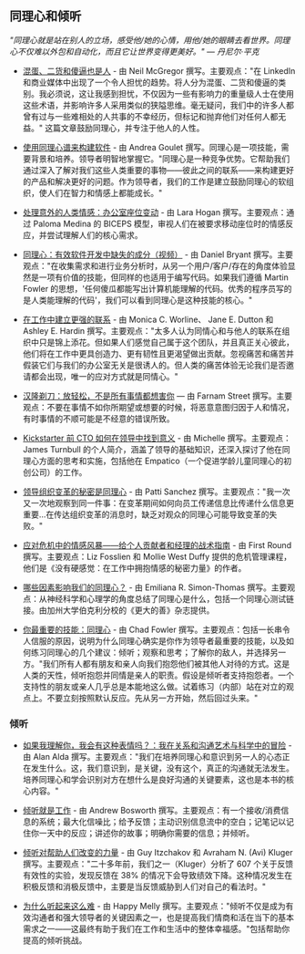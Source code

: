 ## 同理心和倾听
*"同理心就是站在别人的立场，感受他/她的心情，用他/她的眼睛去看世界。同理心不仅难以外包和自动化，而且它让世界变得更美好。" — 丹尼尔·平克*

- [混蛋、二货和傻逼也是人](https://www.linkedin.com/pulse/assholes-jerks-dickheads-people-too-neil-mcgregor) - 由 Neil McGregor 撰写。主要观点："在 LinkedIn 和商业媒体中出现了一个令人担忧的趋势。将人分为混蛋、二货和傻逼的类别。我必须说，这让我感到担忧，不仅因为一些有影响力的重量级人士在使用这些术语，并影响许多人采用类似的狭隘思维。毫无疑问，我们中的许多人都曾有过与一些难相处的人共事的不幸经历，但标记和抛弃他们对任何人都无益。" 这篇文章鼓励同理心，并专注于他人的人性。

- [使用同理心谱来构建软件](http://corgibytes.com/blog/2016/05/27/empathy-spectrum/) - 由 Andrea Goulet 撰写。同理心是一项技能，需要背景和培养。领导者明智地掌握它。"同理心是一种竞争优势。它帮助我们通过深入了解对我们这些人类重要的事物——彼此之间的联系——来构建更好的产品和解决更好的问题。作为领导者，我们的工作是建立鼓励同理心的软组织，使人们在智力和情感上都能成长。"

- [处理意外的人类情感：办公室座位变动](https://larahogan.me/blog/desk-moves/) - 由 Lara Hogan 撰写。主要观点：通过 Paloma Medina 的 BICEPS 模型，审视人们在被要求移动座位时的情感反应，并尝试理解人们的核心需求。

- [同理心：有效软件开发中缺失的成分（视频）](https://www.youtube.com/watch?v=XXM7sJEjB0U) - 由 Daniel Bryant 撰写。主要观点："在收集需求和进行业务分析时，从另一个用户/客户/存在的角度体验显然是一项有价值的技能，但同样的也适用于编写代码。如果我们遵循 Martin Fowler 的思想，'任何傻瓜都能写出计算机能理解的代码。优秀的程序员写的是人类能理解的代码'，我们可以看到同理心是这种技能的核心。"

- [在工作中建立更强的联系](https://hbr.org/2017/10/forming-stronger-bonds-with-people-at-work) - 由 Monica C. Worline、 Jane E. Dutton 和 Ashley E. Hardin 撰写。主要观点："太多人认为同情心和与他人的联系在组织中只是锦上添花。但如果人们感觉自己属于这个团队，并且真正关心彼此，他们将在工作中更具创造力、更有韧性且更渴望做出贡献。忽视痛苦和痛苦并假装它们与我们的办公室无关是很诱人的。但人类的痛苦体验无论我们是否邀请都会出现，唯一的应对方式就是同情心。"

- [汉隆剃刀：放轻松，不是所有事情都想害你](https://www.fs.blog/2017/04/mental-model-hanlons-razor/) — 由 Farnam Street 撰写。主要观点：不要在事情不如你所期望或想要的时候，将恶意意图归因于人和情况，有时事情的不顺可能是不经意的错误所致。

- [Kickstarter 前 CTO 如何在领导中找到意义](https://blog.clubhouse.io/how-the-former-cto-of-kickstarter-finds-meaning-in-leading-e8f5a67044b6) - 由 Michelle 撰写。主要观点：James Turnbull 的个人简介，涵盖了领导的基础知识，还深入探讨了他在同理心方面的思考和实施，包括他在 Empatico（一个促进学龄儿童同理心的初创公司）的工作。

- [领导组织变革的秘密是同理心](https://hbr.org/2018/12/the-secret-to-leading-organizational-change-is-empathy?es_p=11440727) - 由 Patti Sanchez 撰写。主要观点："我一次又一次地观察到同一件事：在变革期间如何向员工传递信息比传递什么信息更重要...在传达组织变革的消息时，缺乏对观众的同理心可能导致变革的失败。"

- [应对危机中的情感风暴——给个人贡献者和经理的战术指南](https://firstround.com/review/weathering-the-emotional-storms-of-a-crisis-a-tactical-guide-for-individual-contributors-and-managers/) - 由 First Round 撰写。主要观点：Liz Fosslien 和 Mollie West Duffy 提供的危机管理课程，他们是《没有硬感觉：在工作中拥抱情感的秘密力量》的作者。

- [哪些因素影响我们的同理心？](https://greatergood.berkeley.edu/article/item/which_factors_shape_our_empathy) - 由 Emiliana R. Simon-Thomas 撰写。主要观点：从神经科学和心理学的角度总结了同理心是什么，包括一个同理心测试链接。由加州大学伯克利分校的《更大的善》杂志提供。

- [你最重要的技能：同理心](http://chadfowler.com/2014/01/19/empathy.html) - 由 Chad Fowler 撰写。主要观点：包括一长串令人信服的原因，说明为什么同理心确实是你作为领导者最重要的技能，以及如何练习同理心的几个建议：倾听；观察和思考；了解你的敌人，并选择另一方。"我们所有人都有朋友和亲人向我们抱怨他们被其他人对待的方式。这是人类的天性，倾听抱怨并同情是亲人的职责。假设是倾听者支持抱怨者。一个支持性的朋友或亲人几乎总是本能地这么做。试着练习（内部）站在对立的观点上。不要立刻按照默认反应。先从另一方开始，然后回过头来。"

### 倾听

- [如果我理解你，我会有这种表情吗？：我在关系和沟通艺术与科学中的冒险](https://www.barnesandnoble.com/w/if-i-understood-you-would-i-have-this-look-on-my-face-alan-alda/1125489898) - 由 Alan Alda 撰写。主要观点："我们在培养同理心和意识到另一人的心态正在发生什么。这，我们意识到，是关键，没有这个，真正的沟通就无法发生。培养同理心和学会识别对方在想什么是良好沟通的关键要素，这也是本书的核心内容。"

- [倾听就是工作](http://boz.com/articles/listening-is-the-job.html) - 由 Andrew Bosworth 撰写。主要观点：有一个接收/消费信息的系统；最大化信噪比；给予反馈；主动识别信息流中的空白；记笔记以记住你一天中的反应；讲述你的故事；明确你需要的信息；并倾听。

- [倾听对帮助人们改变的力量](https://hbr.org/2018/05/the-power-of-listening-in-helping-people-change) - 由 Guy Itzchakov 和 Avraham N. (Avi) Kluger 撰写。主要观点："二十多年前，我们之一（Kluger）分析了 607 个关于反馈有效性的实验，发现反馈在 38% 的情况下会导致绩效下降。这种情况发生在积极反馈和消极反馈中，主要是当反馈威胁到人们对自己的看法时。"

- [为什么听起来这么难](https://www.happymelly.com/power-of-listening/) - 由 Happy Melly 撰写。主要观点："倾听不仅是成为有效沟通者和强大领导者的关键因素之一，也是提高我们情商和活在当下的基本需求之一——这最终有助于我们在工作和生活中的整体幸福感。"包括帮助你提高的倾听挑战。
